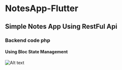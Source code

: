 # NotesApp-Flutter
## Simple Notes App Using RestFul Api 
### Backend code php 
#### Using Bloc State Management  

![Alt text](relative%20path/to/img.jpg?raw=true "Title")



